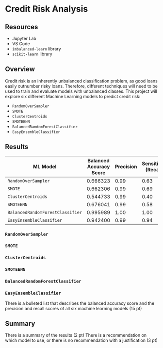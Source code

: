 # Credit Risk Analysis

## Resources
- Jupyter Lab
- VS Code
- `imbalanced-learn` library
- `scikit-learn` library
## Overview
Credit risk is an inherently unbalanced classification problem, as good loans easily outnumber risky loans. Therefore, different techniques will need to be used to train and evaluate models with unbalanced classes.  This project will explore six different Machine Learning models to predict credit risk:

- `RandomOverSampler`
- `SMOTE`
- `ClusterCentroids`
- `SMOTEENN`
- `BalancedRandomForestClassifier`
- `EasyEnsembleClassifier`
## Results

| ML Model                        | Balanced Accuracy Score | Precision | Sensitivity (Recall) |
| ------------------------------- | ----------------------- |-----------| -------------------- |          
| `RandomOverSampler`             | 0.666323                | 0.99      | 0.63                 |
| `SMOTE`                         | 0.662306                | 0.99      | 0.69                 |
| `ClusterCentroids`              | 0.544733                | 0.99      | 0.40                 |
| `SMOTEENN`                      | 0.676041                | 0.99      | 0.58                 |
| `BalancedRandomForestClassifier`| 0.995989                | 1.00      | 1.00                 |
| `EasyEnsembleClassifier`        | 0.942400                | 0.99      | 0.94                 |

### `RandomOverSampler`

### `SMOTE`

### `ClusterCentroids`

### `SMOTEENN`

### `BalancedRandomForestClassifier`

### `EasyEnsembleClassifier`

There is a bulleted list that describes the balanced accuracy score and the precision and recall scores of all six machine learning models (15 pt)
## Summary
There is a summary of the results (2 pt)
There is a recommendation on which model to use, or there is no recommendation with a justification (3 pt)
